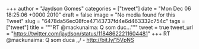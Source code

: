 
+++
author = "Jaydson Gomes"
categories = ["tweet"]
date = "Mon Dec 06 18:25:06 +0000 2010"
draft = false
image = "No media found for this Tweet"
slug = "6478da56ec08fce47143737fd4e6d463332c754c"
tags = ["tweet"]
title = """RT @mackunaima: Q som duc..."""
tweet = true
tweet_url = "https://twitter.com/jaydson/status/11848622211604481"
+++
RT @mackunaima: Q som duca \,,/ - http://bit.ly/15VpNS
